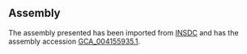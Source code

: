 
Assembly
--------

The assembly presented has been imported from 
[INSDC](http://www.insdc.org) and has the assembly accession
[GCA\_004155935.1](http://www.ebi.ac.uk/ena/data/view/GCA_004155935.1).

